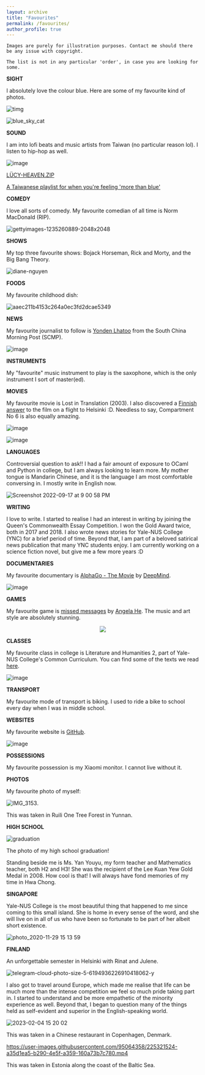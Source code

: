 ```yaml
---
layout: archive
title: "Favourites"
permalink: /favourites/
author_profile: true
---
```


```Images are purely for illustration purposes. Contact me should there be any issue with copyright.```

```The list is not in any particular 'order', in case you are looking for some.```


**SIGHT**

I absolutely love the colour blue. Here are some of my favourite kind of photos.

![timg](https://user-images.githubusercontent.com/95064358/176353353-8045297a-fe22-4b77-9d56-7780bbd1a95f.jpeg)

![blue_sky_cat](https://user-images.githubusercontent.com/95064358/176353368-981f4ee3-7b19-41b6-9213-93a82dea9f84.jpg)

**SOUND**

I am into lofi beats and music artists from Taiwan (no particular reason lol). I listen to hip-hop as well. 

![image](https://user-images.githubusercontent.com/95064358/178117085-fa587848-4137-4265-8572-4bd90e8c7577.png)

[LÜCY-HEAVEN.ZIP](https://youtu.be/QlAKZ_aaPak)

[A Taiwanese playlist for when you're feeling 'more than blue'](https://www.youtube.com/watch?v=JJ_Otuu5-Oo&list=LL&index=7&ab_channel=gooeygooey)

**COMEDY**

I love all sorts of comedy. My favourite comedian of all time is Norm MacDonald (RIP). 

![gettyimages-1235260889-2048x2048](https://user-images.githubusercontent.com/95064358/176353542-9e2e2d17-7edf-4a49-951a-2fe12b8ca58f.jpeg)

**SHOWS**

My top three favourite shows: Bojack Horseman, Rick and Morty, and the Big Bang Theory.

![diane-nguyen](https://user-images.githubusercontent.com/95064358/176356892-2ad53d6c-79a6-4ef8-b247-f03c2bf31aff.jpeg)

**FOODS**

My favourite childhood dish:

![aaec211b4153c264a0ec3fd2dcae5349](https://user-images.githubusercontent.com/95064358/176357182-41914459-fb77-4630-8ab0-946731cd9c50.png)

**NEWS**

My favourite journalist to follow is [Yonden Lhatoo](https://www.scmp.com/author/yonden-lhatoo) from the South China Morning Post (SCMP). 

![image](https://user-images.githubusercontent.com/95064358/176358251-a67b44bc-52e3-4748-ae5c-2a34606314f8.png)

**INSTRUMENTS**

My "favourite" music instrument to play is the saxophone, which is the only instrument I sort of master(ed).

**MOVIES**

My favourite movie is Lost in Translation (2003). I also discovered a [Finnish answer](https://www.theguardian.com/film/2022/apr/01/juho-kuosmanen-interview-compartment-no-6) to the film on a flight to Helsinki :D. Needless to say, Compartment No 6 is also equally amazing.

![image](https://user-images.githubusercontent.com/95064358/176360511-98944217-9c4f-40bf-8f4b-59060aaca663.png)

![image](https://user-images.githubusercontent.com/95064358/210173521-7a31f77c-fca6-4c7d-94a5-a6a51e65748c.png)


**LANGUAGES**

Controversial question to ask!! I had a fair amount of exposure to OCaml and Python in college, but I am always looking to learn more. My mother tongue is Mandarin Chinese, and it is the language I am most comfortable conversing in. I mostly write in English now.

![Screenshot 2022-09-17 at 9 00 58 PM](https://user-images.githubusercontent.com/95064358/190858167-cd3470d8-ea9b-4abe-aa76-91479ab47d9d.png)

**WRITING**

I love to write. I started to realise I had an interest in writing by joining the Queen's Commonwealth Essay Competition. I won the Gold Award twice, both in 2017 and 2018. I also wrote news stories for Yale-NUS College (YNC) for a brief period of time. Beyond that, I am part of a beloved satirical news publication that many YNC students enjoy. I am currently working on a science fiction novel, but give me a few more years :D


**DOCUMENTARIES**

My favourite documentary is [AlphaGo - The Movie](https://youtu.be/WXuK6gekU1Y) by [DeepMind](https://www.deepmind.com/).

![image](https://user-images.githubusercontent.com/95064358/176396886-92a4867d-03a9-4e74-9dc5-161cb1bd69d0.png)

**GAMES**

My favourite game is [missed messages](https://store.steampowered.com/app/812810/missed_messages/) by [Angela He](https://store.steampowered.com/developer/zephyo). The music and art style are absolutely stunning.

<p align="center">
  <img src="https://user-images.githubusercontent.com/95064358/176432360-d2d0723f-e618-4b0f-98f7-e04b18395f21.png" />
</p>

**CLASSES**

My favourite class in college is Literature and Humanities 2, part of Yale-NUS College's Common Curriculum. You can find some of the texts we read [here](https://www.yale-nus.edu.sg/academics/overview/common-curriculum/literature-and-humanities-1-and-2/).

![image](https://user-images.githubusercontent.com/95064358/176435388-a9261b84-fae7-4428-9472-a2a55c620f4d.png)

**TRANSPORT**

My favourite mode of transport is biking. I used to ride a bike to school every day when I was in middle school.

**WEBSITES**

My favourite website is [GitHub](https://github.com/taoo0316).

![image](https://user-images.githubusercontent.com/95064358/176441281-0c232cd5-5153-46ce-8800-af02d39cf4fd.png)

**POSSESSIONS**

My favourite possession is my Xiaomi monitor. I cannot live without it.

**PHOTOS**

My favourite photo of myself:

![IMG_3153](https://user-images.githubusercontent.com/95064358/178159810-7dff90ba-e2f0-4f77-ad89-ef56878d4f1b.JPG).

This was taken in Ruili One Tree Forest in Yunnan.

**HIGH SCHOOL**

![graduation](https://user-images.githubusercontent.com/95064358/197404465-6073a6f1-39ef-4735-9750-3904cc6645e0.jpg)

The photo of my high school graduation! 

Standing beside me is Ms. Yan Youyu, my form teacher and Mathematics teacher, both H2 and H3! She was the recipient of the Lee Kuan Yew Gold Medal in 2008. How cool is that! I will always have fond memories of my time in Hwa Chong. 

**SINGAPORE**

Yale-NUS College is ```the``` most beautiful thing that happened to me since coming to this small island. She is home in every sense of the word, and she will live on in all of us who have been so fortunate to be part of her albeit short existence.

![photo_2020-11-29 15 13 59](https://user-images.githubusercontent.com/95064358/190857659-1066df6e-2abe-439a-aa2a-1344a1f888d8.jpeg)

**FINLAND**

An unforgettable semester in Helsinki with Rinat and Julene.

![telegram-cloud-photo-size-5-6194936226910418062-y](https://user-images.githubusercontent.com/95064358/211920146-633ab66f-5f79-4f22-818b-d890bf51a1b7.jpg)

I also got to travel around Europe, which made me realise that life can be much more than the intense competition we feel so much pride taking part in. I started to understand and be more empathetic of the minority experience as well. Beyond that, I began to question many of the things held as self-evident and superior in the English-speaking world. 

![2023-02-04 15 20 02](https://user-images.githubusercontent.com/95064358/216770009-42221a46-f294-4461-bf31-9b43e7492cbc.jpg)

This was taken in a Chinese restaurant in Copenhagen, Denmark.

https://user-images.githubusercontent.com/95064358/225321524-a35d1ea5-b290-4e5f-a359-160a73b7c780.mp4

This was taken in Estonia along the coast of the Baltic Sea.



